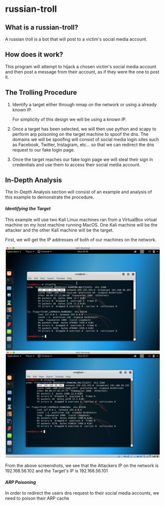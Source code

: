 # russian-troll
## What is a russian-troll?
A russian troll is a bot that will post to a victim's social media account.
## How does it work?
This program will attempt to hijack a chosen victim's social media account and then post a message from their account, as if they were the one to post it. 

## The Trolling Procedure
1. Identify a target either through nmap on the network or using a already known IP.
    
   For simplicity of this design we will be using a known IP. 
   
2. Once a target has been selected, we will then use python and scapy to perform arp poisoning on the target machine to spoof the dns. The domains we will be spoofing will consist of social media login sites such as Facebook, Twitter, Instagram, etc... so that we can redirect the dns request to our fake login page.

3. Once the target reaches our fake login page we will steal their sign in credentials and use them to access their social media account. 

## In-Depth Analysis
The In-Depth Analysis section will consist of an example and analysis of this example to demonstrate the procedure.
#### _Identifying the Target_
This example will use two Kali Linux machines ran from a VirtualBox virtual machine on my host machine running MacOS. One Kali machine will be the attacker and the other Kali machine will be the target.

First, we will get the IP addresses of both of our machines on the network. 
<p align="center">
<img src="img/ip1.png?raw=true" width="500">
<img src="img/ip2.png?raw=true" width="500">
</p>
From the above screenshots, we see that the Attackers IP on the network is 192.168.56.102
and the Target's IP is 192.168.56.101

#### _ARP Poisoning_
In order to redirect the users dns request to their social media accounts, we need to poison their ARP cache  
